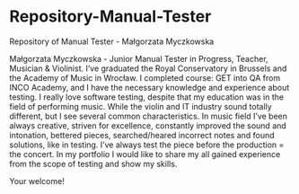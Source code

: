 # Repository-Manual-Tester
Repository of Manual Tester - Małgorzata Myczkowska

Małgorzata Myczkowska - Junior Manual Tester in Progress, Teacher, Musician & Violinist.
I’ve graduated the Royal Conservatory in Brussels and the Academy of Music in Wrocław. 
I completed course: GET into QA from INCO Academy, and I have the necessary knowledge and experience about testing.
I really love software testing, despite that my education was in the field of performing music.
While the violin and IT industry sound totally different, but I see several common characteristics. 
In music field I’ve been always creative, striven for excellence, constantly improved the sound and intonation, bettered pieces, searched/heared incorrect notes and found solutions, like in testing. I’ve always test the piece before the production = the concert.
In my portfolio I would like to share my all gained experience from the scope of testing and show my skills.

Your welcome!
